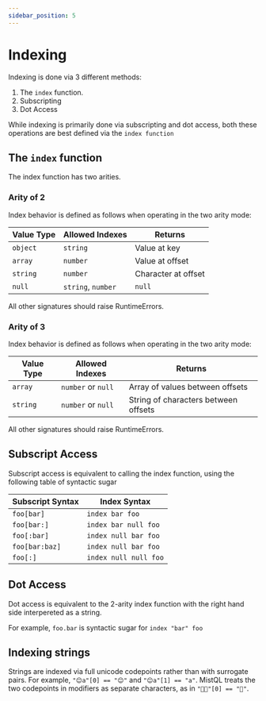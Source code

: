 ```yaml
---
sidebar_position: 5
---
```


# Indexing

Indexing is done via 3 different methods:

1. The `index` function.
2. Subscripting
3. Dot Access

While indexing is primarily done via subscripting and dot access, both these operations are best defined via the `index function`

## The `index` function
The index function has two arities.

### Arity of 2
Index behavior is defined as follows when operating in the two arity mode:

| Value Type | Allowed Indexes    | Returns             |
|------------|--------------------|---------------------|
| `object`   | `string`           | Value at key        |
| `array`    | `number`           | Value at offset     |
| `string`   | `number`           | Character at offset |
| `null`     | `string`, `number` | `null`              |

All other signatures should raise RuntimeErrors.

### Arity of 3
Index behavior is defined as follows when operating in the two arity mode:

| Value Type | Allowed Indexes    | Returns                              |
|------------|--------------------|--------------------------------------|
| `array`    | `number` or `null` | Array of values between offsets      |
| `string`   | `number` or `null` | String of characters between offsets |

All other signatures should raise RuntimeErrors.

## Subscript Access
Subscript access is equivalent to calling the index function, using the following table of syntactic sugar

| Subscript Syntax | Index Syntax          |
|------------------|-----------------------|
| `foo[bar]`       | `index bar foo`       |
| `foo[bar:]`      | `index bar null foo`  |
| `foo[:bar]`      | `index null bar foo`  |
| `foo[bar:baz]`   | `index null bar foo`  |
| `foo[:]`         | `index null null foo` |

## Dot Access
Dot access is equivalent to the 2-arity index function with the right hand side interpereted as
a string.

For example, `foo.bar` is syntactic sugar for `index "bar" foo`

## Indexing strings
Strings are indexed via full unicode codepoints rather than with surrogate pairs. For example, `"😊a"[0] == "😊"` and `"😊a"[1] == "a"`. MistQL treats the two codepoints in modifiers as separate characters, as in `"👋🏽"[0] == "👋"`.
